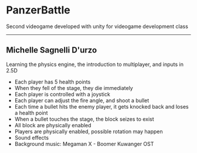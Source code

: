 # PanzerBattle
Second videogame developed with unity for videogame development class
*****
## Michelle Sagnelli D'urzo
Learning the physics engine, the introduction to multiplayer, and inputs in 2.5D
* Each player has 5 health points
* When they fell of the stage, they die immediately
* Each player is controlled with a joystick
* Each player can adjust the fire angle, and shoot a bullet
* Each time a bullet hits the enemy player, it gets knocked back and loses a health point
* When a bullet touches the stage, the block seizes to exist
* All block are physically enabled
* Players are physically enabled, possible rotation may happen
* Sound effects
* Background music: Megaman X - Boomer Kuwanger OST
